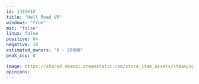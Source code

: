 ```yaml
---
id: 1389610
title: "Hell Road VR"
windows: "true"
mac: "false"
linux: false
positive: 64
negative: 10
estimated_owners: "0 - 20000"
peak_ccu: 0

image: https://shared.akamai.steamstatic.com/store_item_assets/steam/apps/1389610/header.jpg?t=1643755471
opinions:
---
```

